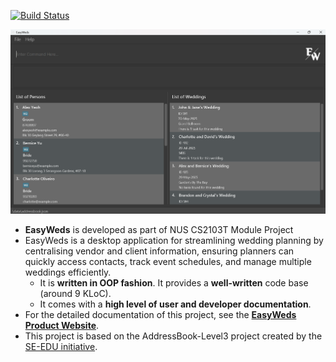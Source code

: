 [![Build Status](https://github.com/AY2425S2-CS2103T-F12-2/tp/workflows/Java%20CI/badge.svg)](https://github.com/AY2425S2-CS2103T-F12-2/tp/actions)

![Ui](docs/images/Ui.png)

- **EasyWeds** is developed as part of NUS CS2103T Module Project
- EasyWeds is a desktop application for streamlining wedding planning by centralising vendor and client information, ensuring planners can quickly access contacts, track event schedules, and manage multiple weddings efficiently.
  - It is **written in OOP fashion**. It provides a **well-written** code base (around 9 KLoC).
  - It comes with a **high level of user and developer documentation**.
- For the detailed documentation of this project, see the **[EasyWeds Product Website](https://ay2425s2-cs2103t-f12-2.github.io/tp)**.
- This project is based on the AddressBook-Level3 project created by the [SE-EDU initiative](https://se-education.org).
